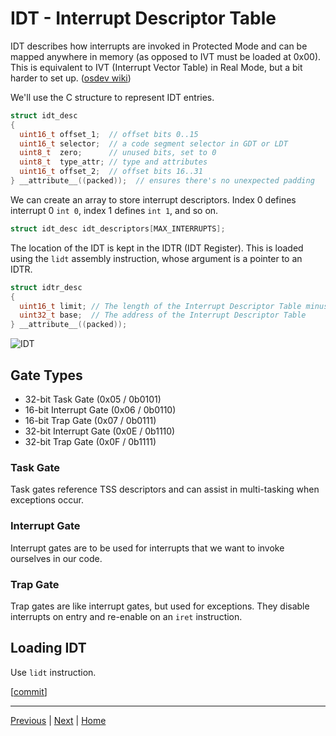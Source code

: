 # IDT - Interrupt Descriptor Table

IDT describes how interrupts are invoked in Protected Mode and can be mapped anywhere in memory (as opposed to IVT must be loaded at 0x00). This is equivalent to IVT (Interrupt Vector Table) in Real Mode, but a bit harder to set up. ([osdev wiki](https://wiki.osdev.org/Interrupt_descriptor_table))

We'll use the C structure to represent IDT entries.

```c
struct idt_desc
{
  uint16_t offset_1;  // offset bits 0..15
  uint16_t selector;  // a code segment selector in GDT or LDT
  uint8_t  zero;      // unused bits, set to 0
  uint8_t  type_attr; // type and attributes
  uint16_t offset_2;  // offset bits 16..31
} __attribute__((packed));  // ensures there's no unexpected padding
```

We can create an array to store interrupt descriptors. Index 0 defines interrupt 0 `int 0`, index 1 defines `int 1`, and so on.

```c
struct idt_desc idt_descriptors[MAX_INTERRUPTS];
```

The location of the IDT is kept in the IDTR (IDT Register). This is loaded using the `lidt` assembly instruction, whose argument is a pointer to an IDTR.

```c
struct idtr_desc
{
  uint16_t limit; // The length of the Interrupt Descriptor Table minus one
  uint32_t base;  // The address of the Interrupt Descriptor Table
} __attribute__((packed));
```

![IDT](https://pdos.csail.mit.edu/6.828/2008/readings/i386/fig9-1.gif)

## Gate Types

- 32-bit Task Gate (0x05 / 0b0101)
- 16-bit Interrupt Gate (0x06 / 0b0110)
- 16-bit Trap Gate (0x07 / 0b0111)
- 32-bit Interrupt Gate (0x0E / 0b1110)
- 32-bit Trap Gate (0x0F / 0b1111)

### Task Gate

Task gates reference TSS descriptors and can assist in multi-tasking when exceptions occur.

### Interrupt Gate

Interrupt gates are to be used for interrupts that we want to invoke ourselves in our code.

### Trap Gate

Trap gates are like interrupt gates, but used for exceptions. They disable interrupts on entry and re-enable on an `iret` instruction.

## Loading IDT

Use `lidt` instruction.

[[commit](https://github.com/taikiy/kernel/commit/e6abc5cf5b4a14e49d5b098d4d46bafc4e75f587)]

---

[Previous](./4_writing_kernel_in_C.md) | [Next](./6_programmable_interrupt_controller.md) | [Home](../README.md)
